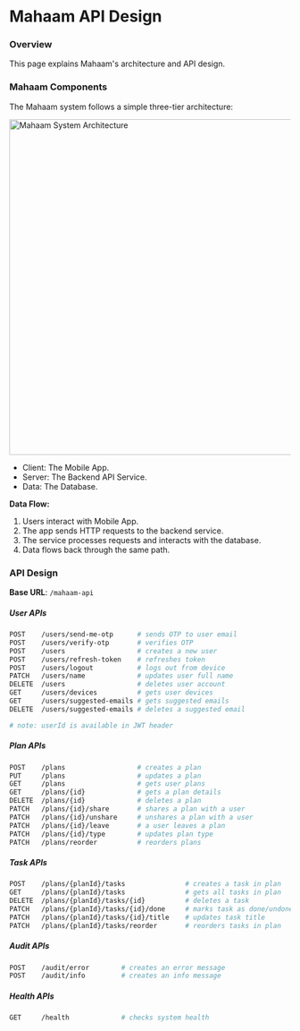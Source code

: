 # Mahaam API Design

### Overview

This page explains Mahaam's architecture and API design.

### Mahaam Components

The Mahaam system follows a simple three-tier architecture:

<img src="/mahaam_arch.svg" alt="Mahaam System Architecture" width="600"  />

- Client: The Mobile App.
- Server: The Backend API Service.
- Data: The Database.

**Data Flow:**

1. Users interact with Mobile App.
2. The app sends HTTP requests to the backend service.
3. The service processes requests and interacts with the database.
4. Data flows back through the same path.

### API Design

**Base URL**: `/mahaam-api`

##### User APIs

```bash
POST 	/users/send-me-otp		# sends OTP to user email
POST 	/users/verify-otp		# verifies OTP
POST 	/users					# creates a new user
POST 	/users/refresh-token	# refreshes token
POST 	/users/logout			# logs out from device
PATCH 	/users/name				# updates user full name
DELETE 	/users					# deletes user account
GET 	/users/devices			# gets user devices
GET 	/users/suggested-emails	# gets suggested emails
DELETE 	/users/suggested-emails	# deletes a suggested email

# note: userId is available in JWT header
```

##### Plan APIs

```bash
POST 	/plans					# creates a plan
PUT 	/plans					# updates a plan
GET 	/plans					# gets user plans
GET 	/plans/{id}				# gets a plan details
DELETE 	/plans/{id}				# deletes a plan
PATCH 	/plans/{id}/share		# shares a plan with a user
PATCH 	/plans/{id}/unshare		# unshares a plan with a user
PATCH 	/plans/{id}/leave		# a user leaves a plan
PATCH 	/plans/{id}/type		# updates plan type
PATCH 	/plans/reorder			# reorders plans
```

##### Task APIs

```bash
POST 	/plans/{planId}/tasks				# creates a task in plan
GET 	/plans/{planId}/tasks				# gets all tasks in plan
DELETE 	/plans/{planId}/tasks/{id}			# deletes a task
PATCH 	/plans/{planId}/tasks/{id}/done		# marks task as done/undone
PATCH 	/plans/{planId}/tasks/{id}/title	# updates task title
PATCH 	/plans/{planId}/tasks/reorder		# reorders tasks in plan
```

##### Audit APIs

```bash
POST 	/audit/error		# creates an error message
POST 	/audit/info			# creates an info message
```

##### Health APIs

```bash
GET 	/health				# checks system health
```
